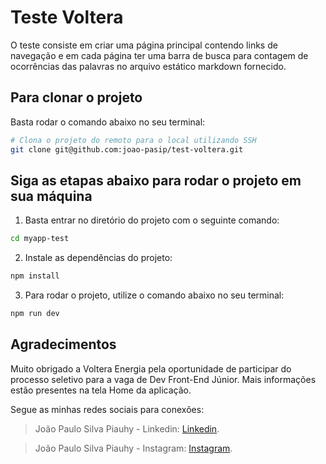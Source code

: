 # Teste Voltera

O teste consiste em criar uma página principal contendo links de navegação e em cada página ter uma barra de busca para contagem de ocorrências das palavras no arquivo estático markdown fornecido.

## Para clonar o projeto

Basta rodar o comando abaixo no seu terminal:

```bash
# Clona o projeto do remoto para o local utilizando SSH
git clone git@github.com:joao-pasip/test-voltera.git
```

## Siga as etapas abaixo para rodar o projeto em sua máquina

1. Basta entrar no diretório do projeto com o seguinte comando:

```bash
cd myapp-test
```

2. Instale as dependências do projeto:

```bash
npm install
```

3. Para rodar o projeto, utilize o comando abaixo no seu terminal:

```bash
npm run dev
```

## Agradecimentos

Muito obrigado a Voltera Energia pela oportunidade de participar do processo seletivo para a vaga de Dev Front-End Júnior. Mais informações estão presentes na tela Home da aplicação.

Segue as minhas redes sociais para conexões:

> João Paulo Silva Piauhy - Linkedin: [Linkedin](https://www.linkedin.com/in/joaopasip/).

> João Paulo Silva Piauhy - Instagram: [Instagram](https://www.instagram.com/joaopasip/).
